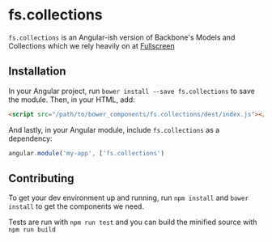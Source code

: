# fs.collections

`fs.collections` is an Angular-ish version of Backbone's Models and Collections
which we rely heavily on at [Fullscreen](http://fullscreen.net)

## Installation

In your Angular project, run `bower install --save fs.collections` to save the
module. Then, in your HTML, add:

``` html
<script src="/path/to/bower_components/fs.collections/dest/index.js"></script>
```

And lastly, in your Angular module, include `fs.collections` as a dependency:

``` javascript
angular.module('my-app', ['fs.collections')
```

## Contributing

To get your dev environment up and running, run `npm install` and `bower install`
to get the components we need.

Tests are run with `npm run test` and you can build the minified source with
`npm run build`

